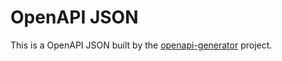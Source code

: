 # OpenAPI JSON
This is a OpenAPI JSON built by the [openapi-generator](https://github.com/openapitools/openapi-generator) project.